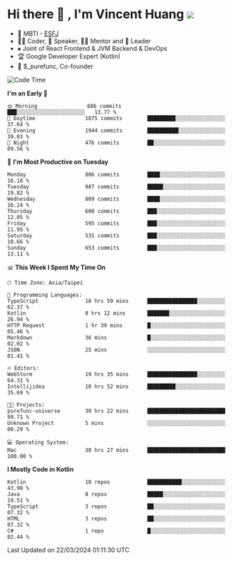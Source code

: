 # Hi there 👋 , I'm Vincent Huang ![](https://komarev.com/ghpvc/?username=Jian-Min-Huang)
- 👀 MBTI - [ESFJ](https://www.16personalities.com/esfj-personality)
- 👨‍💻 Coder, 🎤 Speaker, 👨‍🏫 Mentor and 🚀 Leader
- ♠️ Joint of React Frontend & JVM Backend & DevOps
- 🏆 Google Developer Expert (Kotlin)
- 💼 $_purefunc, Co-founder

<!--START_SECTION:waka-->
![Code Time](http://img.shields.io/badge/Code%20Time-3%2C534%20hrs%2033%20mins-blue)

**I'm an Early 🐤** 

```text
🌞 Morning                686 commits         ███░░░░░░░░░░░░░░░░░░░░░░   13.77 % 
🌆 Daytime                1875 commits        █████████░░░░░░░░░░░░░░░░   37.64 % 
🌃 Evening                1944 commits        ██████████░░░░░░░░░░░░░░░   39.03 % 
🌙 Night                  476 commits         ██░░░░░░░░░░░░░░░░░░░░░░░   09.56 % 
```
📅 **I'm Most Productive on Tuesday** 

```text
Monday                   806 commits         ████░░░░░░░░░░░░░░░░░░░░░   16.18 % 
Tuesday                  987 commits         █████░░░░░░░░░░░░░░░░░░░░   19.82 % 
Wednesday                809 commits         ████░░░░░░░░░░░░░░░░░░░░░   16.24 % 
Thursday                 600 commits         ███░░░░░░░░░░░░░░░░░░░░░░   12.05 % 
Friday                   595 commits         ███░░░░░░░░░░░░░░░░░░░░░░   11.95 % 
Saturday                 531 commits         ███░░░░░░░░░░░░░░░░░░░░░░   10.66 % 
Sunday                   653 commits         ███░░░░░░░░░░░░░░░░░░░░░░   13.11 % 
```


📊 **This Week I Spent My Time On** 

```text
🕑︎ Time Zone: Asia/Taipei

💬 Programming Languages: 
TypeScript               18 hrs 59 mins      ████████████████░░░░░░░░░   62.37 % 
Kotlin                   8 hrs 12 mins       ███████░░░░░░░░░░░░░░░░░░   26.94 % 
HTTP Request             1 hr 39 mins        █░░░░░░░░░░░░░░░░░░░░░░░░   05.46 % 
Markdown                 36 mins             █░░░░░░░░░░░░░░░░░░░░░░░░   02.02 % 
JSON                     25 mins             ░░░░░░░░░░░░░░░░░░░░░░░░░   01.41 % 

🔥 Editors: 
WebStorm                 19 hrs 35 mins      ████████████████░░░░░░░░░   64.31 % 
Intellijidea             10 hrs 52 mins      █████████░░░░░░░░░░░░░░░░   35.69 % 

🐱‍💻 Projects: 
purefunc-universe        30 hrs 22 mins      █████████████████████████   99.71 % 
Unknown Project          5 mins              ░░░░░░░░░░░░░░░░░░░░░░░░░   00.29 % 

💻 Operating System: 
Mac                      30 hrs 27 mins      █████████████████████████   100.00 % 
```

**I Mostly Code in Kotlin** 

```text
Kotlin                   18 repos            ███████████░░░░░░░░░░░░░░   43.90 % 
Java                     8 repos             █████░░░░░░░░░░░░░░░░░░░░   19.51 % 
TypeScript               3 repos             ██░░░░░░░░░░░░░░░░░░░░░░░   07.32 % 
HTML                     3 repos             ██░░░░░░░░░░░░░░░░░░░░░░░   07.32 % 
C#                       1 repo              █░░░░░░░░░░░░░░░░░░░░░░░░   02.44 % 
```




 Last Updated on 22/03/2024 01:11:30 UTC
<!--END_SECTION:waka-->
